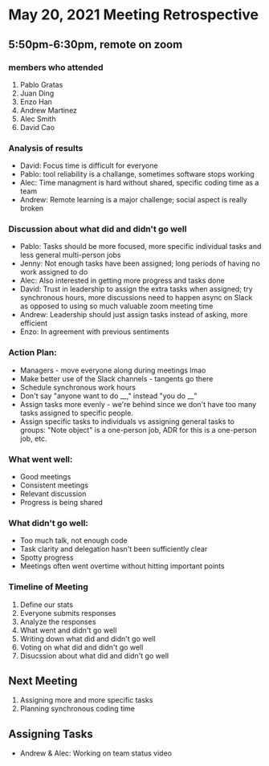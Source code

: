 # May 20, 2021 Meeting Retrospective

## 5:50pm-6:30pm, remote on zoom

### members who attended
1. Pablo Gratas
2. Juan Ding
3. Enzo Han
4. Andrew Martinez
5. Alec Smith
6. David Cao

### Analysis of results
- David: Focus time is difficult for everyone
- Pablo: tool reliability is a challange, sometimes software stops working
- Alec: Time managment is hard without shared, specific coding time as a team
- Andrew: Remote learning is a major challenge; social aspect is really broken

### Discussion about what did and didn't go well
- Pablo: Tasks should be more focused, more specific individual tasks and less general multi-person jobs
- Jenny: Not enough tasks have been assigned; long periods of having no work assigned to do
- Alec: Also interested in getting more progress and tasks done
- David: Trust in leadership to assign the extra tasks when assigned; try synchronous hours, more discussions need to happen async on Slack as opposed to using so much valuable zoom meeting time
- Andrew: Leadership should just assign tasks instead of asking, more efficient
- Enzo: In agreement with previous sentiments

### Action Plan:
- Managers - move everyone along during meetings lmao
- Make better use of the Slack channels - tangents go there
- Schedule synchronous work hours
- Don't say "anyone want to do __," instead "you do __"
- Assign tasks more evenly - we're behind since we don't have too many tasks assigned to specific people.
- Assign specific tasks to individuals vs assigning general tasks to groups: "Note object" is a one-person job, ADR for this is a one-person job, etc.

### What went well:
- Good meetings
- Consistent meetings
- Relevant discussion
- Progress is being shared

### What didn't go well:
- Too much talk, not enough code
- Task clarity and delegation hasn't been sufficiently clear
- Spotty progress
- Meetings often went overtime without hitting important points

### Timeline of Meeting
1. Define our stats
2. Everyone submits responses
3. Analyze the responses
4. What went and didn't go well
5. Writing down what did and didn't go well
6. Voting on what did and didn't go well
7. Disucssion about what did and didn't go well

## Next Meeting
1. Assigning more and more specific tasks
2. Planning synchronous coding time

## Assigning Tasks
- Andrew & Alec: Working on team status video





